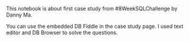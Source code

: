 This notebook is about first case study from #8WeekSQLChallenge by Danny Ma.

You can use the embedded DB Fiddle in the case study page. I used text editor and DB Browser to solve the questions.
